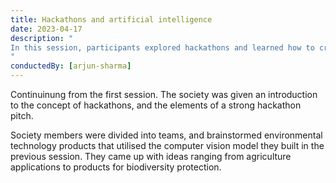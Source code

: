```yaml
---
title: Hackathons and artificial intelligence
date: 2023-04-17
description: "
In this session, participants explored hackathons and learned how to craft compelling pitches. Teams brainstormed innovative environmental tech solutions using a computer vision model, generating ideas from agriculture tools to biodiversity protection products.
"
conductedBy: [arjun-sharma]
---
```



Continuinung from the first session. The society was given an introduction to the concept of hackathons, and the elements of a strong hackathon pitch.

Society members were divided into teams, and brainstormed environmental technology products that utilised the computer vision model they built in the previous session. They came up with ideas ranging from agriculture applications to products for biodiversity protection.